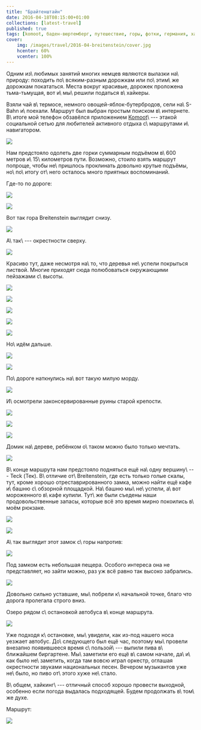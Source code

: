 ```yaml
---
title: "Брайтенштайн"
date: 2016-04-18T08:15:00+01:00
collections: [latest-travel]
published: true
tags: [komoot, баден-вюртемберг, путешествие, горы, фотки, германия, хайкинг]
cover:
    img: /images/travel/2016-04-breitenstein/cover.jpg
    hcenter: 60%
    vcenter: 100%
---
```


Одним из\ любимых занятий многих немцев являются вылазки на\ природу: походить
по\ всяким-разным дорожкам или по\ этим\ же дорожкам покататься. Места вокруг
красивые, дорожек проложена тьма-тьмущая, вот и\ мы\ решили податься в\ хайкеры.

<!--more-->

Взяли чай в\ термосе, немного овощей-яблок-бутербродов, сели на\ S-Bahn
и\ поехали. Маршрут был выбран простым поиском в\ интернете. В\ итоге мой
телефон обзавёлся приложением [Komoot][]\ --- этакой социальной сетью для
любителей активного отдыха с\ маршрутами и\ навигатором.

![](/images/travel/2016-04-breitenstein/start.jpg)

Нам предстояло одолеть две горки суммарным подъёмом в\ 600 метров
и\ 15\ километров пути. Возможно, стоило взять маршрут попроще, чтобы
не\ пришлось проклинать довольно крутые подъёмы, но\ по\ итогу от\ него осталось
много приятных воспоминаний.

Где-то по дороге:

![](/images/travel/2016-04-breitenstein/forest-1.jpg)

![](/images/travel/2016-04-breitenstein/forest-2.jpg)

Вот так гора Breitenstein выглядит снизу.

![](/images/travel/2016-04-breitenstein/breitenstein.jpg)

А\ так\ --- окрестности сверху.

![](/images/travel/2016-04-breitenstein/breitenstein-pano.jpg)

Красиво тут, даже несмотря на\ то, что деревья не\ успели покрыться листвой.
Многие приходят сюда полюбоваться окружающими пейзажами с\ высоты.

![](/images/travel/2016-04-breitenstein/breitenstein-1.jpg)

![](/images/travel/2016-04-breitenstein/breitenstein-2.jpg)

![](/images/travel/2016-04-breitenstein/breitenstein-3.jpg)

![](/images/travel/2016-04-breitenstein/breitenstein-4.jpg)

![](/images/travel/2016-04-breitenstein/breitenstein-5.jpg)

Но\ идём дальше.

![](/images/travel/2016-04-breitenstein/road-1.jpg)

![](/images/travel/2016-04-breitenstein/road-2.jpg)

По\ дороге наткнулись на\ вот такую милую морду.

![](/images/travel/2016-04-breitenstein/horse.jpg)

И\ осмотрели законсервированные руины старой крепости.

![](/images/travel/2016-04-breitenstein/ruins-1.jpg)

![](/images/travel/2016-04-breitenstein/ruins-2.jpg)

![](/images/travel/2016-04-breitenstein/ruins-3.jpg)

Домик на\ дереве, ребёнком о\ таком можно было только мечтать.

![](/images/travel/2016-04-breitenstein/treehouse.jpg)

В\ конце маршрута нам предстояло подняться ещё на\ одну вершину\ --- Teck (Тек).
В\ отличие от\ Breitenstein, где есть только голые скалы, тут, кроме хорошо
отреставрированного замка, можно найти ещё кафе и\ башню с\ обзорной площадкой.
На\ башню мы\ не\ успели, а\ вот мороженного в\ кафе купили. Тут\ же были
съедены наши продовольственные запасы, которые всё это время мирно покоились
в\ моём рюкзаке.

![](/images/travel/2016-04-breitenstein/teck-1.jpg)

![](/images/travel/2016-04-breitenstein/teck-2.jpg)

А\ так выглядит этот замок с\ горы напротив:

![](/images/travel/2016-04-breitenstein/teck-across.jpg)

Под замком есть небольшая пещера. Особого интереса она не представляет, но зайти можно, раз уж всё равно так высоко забрались.

![](/images/travel/2016-04-breitenstein/teck-cave.jpg)

Довольно сильно уставшие, мы\ побрели к\ начальной точке, благо что дорога
пролегала строго вниз.

Озеро рядом с\ остановкой автобуса в\ конце маршрута.

![](/images/travel/2016-04-breitenstein/lake.jpg)

Уже подходя к\ остановке, мы\ увидели, как из-под нашего носа уезжает автобус.
До\ следующего был ещё час, поэтому мы\ провели внезапно появившееся время
с\ пользой\ --- выпили пива в\ ближайшем биргартене. Мы\ заметили его ещё
в\ самом начале, да\ и\ как было не\ заметить, когда там вовсю играл оркестр,
оглашая окрестности звуками национальных песен. Вечером музыкантов уже не\ было,
но пиво от\ этого хуже не\ стало.

В\ общем, хайкинг\ --- отличный способ хорошо провести выходной, особенно если
погода выдалась подходящей. Будем продолжать в\ том\ же духе.

Маршрут:

![](iframe:https://www.komoot.de/tour/8402522/embed)

[Komoot]: https://www.komoot.de/
